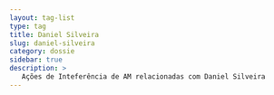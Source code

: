 ```yaml
---
layout: tag-list
type: tag
title: Daniel Silveira
slug: daniel-silveira
category: dossie
sidebar: true
description: >
   Ações de Inteferência de AM relacionadas com Daniel Silveira
---
```

